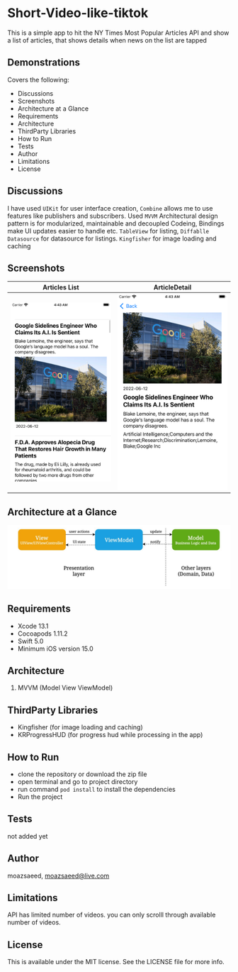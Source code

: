 # Short-Video-like-tiktok
This is a simple app to hit the NY Times Most Popular Articles API and show a list of articles, that shows details when news on the list are tapped

## Demonstrations

Covers the following:

* Discussions
* Screenshots
* Architecture at a Glance
* Requirements
* Architecture
* ThirdParty Libraries
* How to Run
* Tests
* Author 
* Limitations
* License

## Discussions

I have used `UIKit` for user interface creation, `Combine` allows me to use features like publishers and subscribers. Used `MVVM` Architectural design pattern is for modularized, maintainable and decoupled Codeing, Bindings make UI updates easier to handle etc.
`TableView` for listing, `Diffablle Datasource` for datasource for listings. `Kingfisher` for image loading and caching

## Screenshots

|             Articles List         |         ArticleDetail          | 
|---------------------------------|------------------------------|
|![Demo](https://github.com/moazsaeed/NyTimes-Combine-MVVM/blob/main/Screenshots/listOfNews.png)|![Demo](https://github.com/moazsaeed/NyTimes-Combine-MVVM/blob/main/Screenshots/detail.png)|

## Architecture at a Glance

![Architecture at a Glance](https://github.com/moazsaeed/NyTimes-Combine-MVVM/blob/main/Screenshots/mvvm.jpeg)

## Requirements

- Xcode 13.1
- Cocoapods 1.11.2
- Swift 5.0
- Minimum iOS version 15.0

## Architecture
1. MVVM (Model View ViewModel)

## ThirdParty Libraries
- Kingfisher (for image loading and caching)
- KRProgressHUD (for progress hud while processing in the app)

## How to Run
- clone the repository or download the zip file
- open terminal and go to project directory
- run command `pod install` to install the dependencies
- Run the project

## Tests
not added yet

## Author

moazsaeed, moazsaeed@live.com

## Limitations
API has limited number of videos. you can only scrolll through available number of videos.

## License

This is available under the MIT license. See the LICENSE file for more info.


